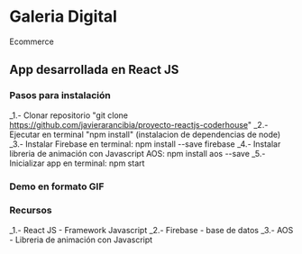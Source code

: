 # Galeria Digital 

Ecommerce 


## App desarrollada en React JS

### Pasos para instalación 

_1.- Clonar repositorio "git clone https://github.com/javierarancibia/proyecto-reactjs-coderhouse"
_2.- Ejecutar en terminal "npm install" (instalacion de dependencias de node)
_3.- Instalar Firebase en terminal: npm install --save firebase
_4.- Instalar libreria de animación con Javascript AOS: npm install aos --save
_5.- Inicializar app en terminal: npm start

### Demo en formato GIF


### Recursos 

_1.- React JS - Framework Javascript
_2.- Firebase - base de datos
_3.- AOS - Libreria de animación con Javascript
